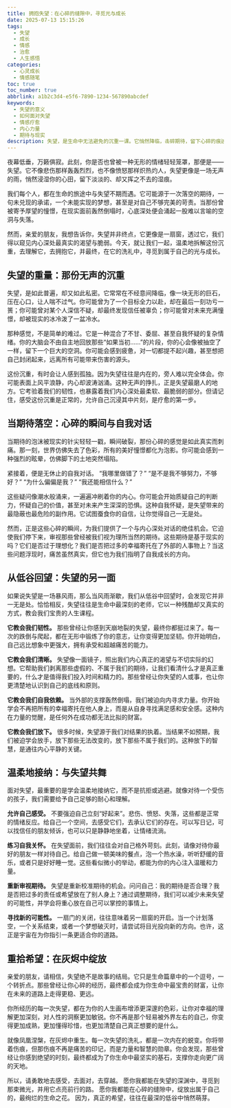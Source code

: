 ```yaml
---
title: 拥抱失望：在心碎的缝隙中，寻觅光与成长
date: 2025-07-13 15:15:26
tags:
  - 失望
  - 成长
  - 情感
  - 治愈
  - 人生感悟
categories: 
  - 心灵成长
  - 情感随笔
toc: true
toc_number: true
abbrlink: a1b2c3d4-e5f6-7890-1234-567890abcdef
keywords:
  - 失望的意义
  - 如何面对失望
  - 情感疗愈
  - 内心力量
  - 期待与现实
description: 失望，是生命中无法避免的沉重一课。它悄然降临，击碎期待，留下心碎的痕迹。然而，正是这份无声的痛楚，蕴藏着深刻的成长契机。本文将带你温柔地探索失望的重量，理解它如何塑造我们，并最终学会如何在心碎的缝隙中，寻觅到属于自己的光与力量，让每一次失望都成为通往更深层自我的阶梯。
---
```


夜幕低垂，万籁俱寂。此刻，你是否也曾被一种无形的情绪轻轻笼罩，那便是——失望。它不像悲伤那样轰轰烈烈，也不像愤怒那样炽热灼人，失望更像是一场无声的雨，悄然浸湿你的心田，留下淡淡的、却又挥之不去的湿痕。

我们每个人，都在生命的旅途中与失望不期而遇。它可能源于一次落空的期待，一句未兑现的承诺，一个未能实现的梦想，甚至是对自己不够完美的苛责。当那份曾被寄予厚望的憧憬，在现实面前轰然倒塌时，心底深处便会涌起一股难以言喻的空洞与失落。

然而，亲爱的朋友，我想告诉你，失望并非终点，它更像是一扇窗，透过它，我们得以窥见内心深处最真实的渴望与脆弱。今天，就让我们一起，温柔地拆解这份沉重，去理解它，去拥抱它，并最终，在它的洗礼中，寻觅到属于自己的光与成长。

## 失望的重量：那份无声的沉重

失望，是如此普遍，却又如此私密。它常常在不经意间降临，像一块无形的巨石，压在心口，让人喘不过气。你可能曾为了一个目标全力以赴，却在最后一刻功亏一篑；你可能曾对某个人深信不疑，却最终发现信任被辜负；你可能曾对未来充满憧憬，却被现实的冰冷泼了一盆冷水。

那种感觉，不是简单的难过。它是一种混合了不甘、委屈、甚至自我怀疑的复杂情绪。你的大脑会不由自主地回放那些“如果当初……”的片段，你的心会像被抽空了一样，留下一个巨大的空洞。你可能会感到疲惫，对一切都提不起兴趣，甚至想把自己封闭起来，远离所有可能带来伤害的源头。

这份沉重，有时会让人感到孤独。因为失望往往是内在的，旁人难以完全体会。你可能表面上风平浪静，内心却波涛汹涌。这种无声的挣扎，正是失望最磨人的地方。它考验着我们的韧性，也暴露着我们内心深处最柔软、最脆弱的部分。但请记住，感受这份沉重是正常的，允许自己沉浸其中片刻，是疗愈的第一步。

## 当期待落空：心碎的瞬间与自我对话

当期待的泡沫被现实的针尖轻轻一戳，瞬间破裂，那份心碎的感觉是如此真实而刺痛。那一刻，世界仿佛失去了色彩，所有的美好憧憬都化为泡影。你可能会感到一种强烈的眩晕，仿佛脚下的土地突然塌陷。

紧接着，便是无休止的自我对话。
“我哪里做错了？”
“是不是我不够努力，不够好？”
“为什么偏偏是我？”
“我还能相信什么？”

这些疑问像潮水般涌来，一遍遍冲刷着你的内心。你可能会开始质疑自己的判断力，怀疑自己的价值，甚至对未来产生深深的恐惧。这种自我怀疑，是失望带来的最隐蔽也最危险的副作用。它试图蚕食你的自信，让你觉得自己一无是处。

然而，正是这些心碎的瞬间，为我们提供了一个与内心深处对话的绝佳机会。它迫使我们停下来，审视那些曾经被我们视为理所当然的期待。这些期待是基于现实的吗？它们是否过于理想化？我们是否把过多的幸福寄托在了外部的人事物上？当这些问题浮现时，痛苦虽然真实，但它也为我们指明了自我成长的方向。

## 从低谷回望：失望的另一面

如果说失望是一场暴风雨，那么当风雨渐歇，我们从低谷中回望时，会发现它并非一无是处。恰恰相反，失望往往是生命中最深刻的老师，它以一种残酷却又真实的方式，教会我们宝贵的人生课程。

**它教会我们韧性。** 那些曾经让你感到天崩地裂的失望，最终你都挺过来了。每一次的跌倒与爬起，都在无形中锻炼了你的意志，让你变得更加坚韧。你开始明白，自己远比想象中更强大，拥有承受和超越痛苦的能力。

**它教会我们清晰。** 失望像一面镜子，照出我们内心真正的渴望与不切实际的幻想。它帮助我们剥离那些虚假的、不属于我们的期待，让我们看清什么才是真正重要的，什么才是值得我们投入时间和精力的。那些曾经让你失望的人或事，也让你更清楚地认识到自己的底线和原则。

**它教会我们自我依赖。** 当外部的支撑轰然倒塌，我们被迫向内寻求力量。你开始学会不再把所有的幸福寄托在他人身上，而是从自身寻找满足感和安全感。这种内在力量的觉醒，是任何外在成功都无法比拟的财富。

**它教会我们放下。** 很多时候，失望源于我们对结果的执着。当结果不如预期，我们被迫学会放手，放下那些无法改变的，放下那些不属于我们的。这种放下的智慧，是通往内心平静的关键。

## 温柔地接纳：与失望共舞

面对失望，最重要的是学会温柔地接纳它，而不是抗拒或逃避。就像对待一个受伤的孩子，我们需要给予自己足够的耐心和理解。

**允许自己感受。** 不要强迫自己立刻“好起来”。悲伤、愤怒、失落，这些都是正常的情绪反应。给自己一个空间，去感受它们，去承认它们的存在。可以写日记，可以找信任的朋友倾诉，也可以只是静静地坐着，让情绪流淌。

**练习自我关怀。** 在失望面前，我们往往会对自己格外苛刻。此刻，请像对待你最好的朋友一样对待自己。给自己做一顿美味的餐点，泡一个热水澡，听听舒缓的音乐，或者只是好好睡一觉。这些看似微小的举动，都能为你的内心注入温暖和力量。

**重新审视期待。** 失望是重新校准期待的机会。问问自己：我的期待是否合理？我是否把过多的责任或希望放在了别人身上？通过调整期待，我们可以减少未来失望的可能性，并学会将重心放在自己可以掌控的事情上。

**寻找新的可能性。** 一扇门的关闭，往往意味着另一扇窗的开启。当一个计划落空，一个关系结束，或者一个梦想破灭时，请尝试将目光投向新的方向。也许，这正是宇宙在为你指引一条更适合你的道路。

## 重拾希望：在灰烬中绽放

亲爱的朋友，请相信，失望绝不是故事的结局。它只是生命篇章中的一个逗号，一个转折点。那些曾经让你心碎的经历，最终都会成为你生命中最宝贵的财富，让你在未来的道路上走得更稳、更远。

你所经历的每一次失望，都在为你的人生画布增添更深邃的色彩，让你对幸福的理解更加深刻，对人性的洞察更加敏锐。你不再是那个轻易被外界左右的自己，你变得更加成熟，更加懂得珍惜，也更加清楚自己真正想要的是什么。

就像凤凰涅槃，在灰烬中重生。每一次失望的洗礼，都是一次内在的蜕变。你将带着伤痕，但那伤痕不再是痛苦的印记，而是力量和智慧的勋章。你会发现，那些曾经让你感到绝望的时刻，最终都成为了你生命中最坚实的基石，支撑你走向更广阔的天地。

所以，请勇敢地去感受，去面对，去穿越。
愿你我都能在失望的深渊中，寻觅到那束微光，并用它点亮前行的路。
愿你我都能在心碎的缝隙中，绽放出属于自己的，最绚烂的生命之花。
因为，真正的希望，往往在最深的低谷中悄然萌芽。